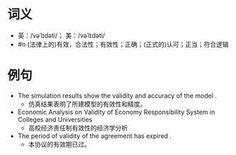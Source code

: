 # 词义
- 英：/vəˈlɪdəti/； 美：/vəˈlɪdəti/
- #n (法律上的)有效，合法性；有效性；正确；(正式的)认可；正当；符合逻辑
# 例句
- The simulation results show the validity and accuracy of the model .
	- 仿真结果表明了所建模型的有效性和精度。
- Economic Analysis on Validity of Economy Responsibility System in Colleges and Universities
	- 高校经济责任制有效性的经济学分析
- The period of validity of the agreement has expired .
	- 本协议的有效期已过。

